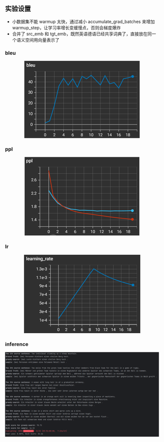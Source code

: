 ## 实验设置
- 小数据集不能 warmup 太快，通过减小 accumulate_grad_batches 来增加 warmup_step，让学习率增长变缓慢点，否则会梯度爆炸
- 合并了 src_emb 和 tgt_emb，既然英语德语已经共享词典了，直接放在同一个语义空间用向量表示了


### bleu
<div style="text-align: center;">
  <img src="./images/bleu.png" alt="bleu" style="width: auto; height: auto;">
</div>

### ppl
<div style="text-align: center;">
  <img src="./images/ppl.png" alt="ppl" style="width: auto; height: auto;">
</div>

### lr
<div style="text-align: center;">
  <img src="./images/lr.png" alt="lr" style="width: auto; height: auto;">
</div>

### inference
<div style="text-align: center;">
  <img src="./images/infer.png" alt="infer" style="width: auto; height: auto;">
</div>
